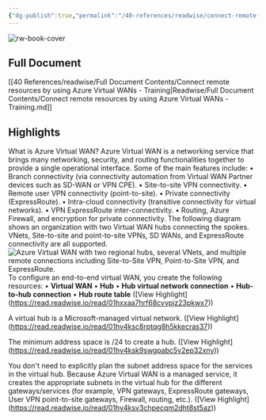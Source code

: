 ```yaml
---
{"dg-publish":true,"permalink":"/40-references/readwise/connect-remote-resources-by-using-azure-virtual-wa-ns-training/","tags":["rw/articles"]}
---
```


![rw-book-cover](https://learn.microsoft.com/en-us/media/logos/logo-ms-social.png)

## Full Document
[[40 References/readwise/Full Document Contents/Connect remote resources by using Azure Virtual WANs - Training\|Readwise/Full Document Contents/Connect remote resources by using Azure Virtual WANs - Training.md]]

## Highlights
What is Azure Virtual WAN?
Azure Virtual WAN is a networking service that brings many networking, security, and routing functionalities together to provide a single operational interface. Some of the main features include:
• Branch connectivity (via connectivity automation from Virtual WAN Partner devices such as SD-WAN or VPN CPE).
• Site-to-site VPN connectivity.
• Remote user VPN connectivity (point-to-site).
• Private connectivity (ExpressRoute).
• Intra-cloud connectivity (transitive connectivity for virtual networks).
• VPN ExpressRoute inter-connectivity.
• Routing, Azure Firewall, and encryption for private connectivity.
The following diagram shows an organization with two Virtual WAN hubs connecting the spokes. VNets, Site-to-site and point-to-site VPNs, SD WANs, and ExpressRoute connectivity are all supported.
![Azure Virtual WAN with two regional hubs, several VNets, and multiple remote connections including Site-to-Site VPN, Point-to-Site VPN, and ExpressRoute.](https://learn.microsoft.com/en-us/training/modules/design-implement-hybrid-networking/6-connect-remote-resources-by-using-azure-virtual-wans/../../wwl-azure/design-implement-hybrid-networking/media/azure-wan-regions-a420bb18.png)
To configure an end-to-end virtual WAN, you create the following resources:
• **Virtual WAN**
• **Hub**
• **Hub virtual network connection**
• **Hub-to-hub connection**
• **Hub route table** ([View Highlight] (https://read.readwise.io/read/01hxxaa7hrf68cvvpjz23pkwx7))


A virtual hub is a Microsoft-managed virtual network. ([View Highlight] (https://read.readwise.io/read/01hy4ksc8rptqg8h5kkecras37))


The minimum address space is /24 to create a hub. ([View Highlight] (https://read.readwise.io/read/01hy4ksk9swgpabc5y2ep32xny))


You don't need to explicitly plan the subnet address space for the services in the virtual hub. Because Azure Virtual WAN is a managed service, it creates the appropriate subnets in the virtual hub for the different gateways/services (for example, VPN gateways, ExpressRoute gateways, User VPN point-to-site gateways, Firewall, routing, etc.). ([View Highlight] (https://read.readwise.io/read/01hy4ksv3chpecqm2dht8st5az))


